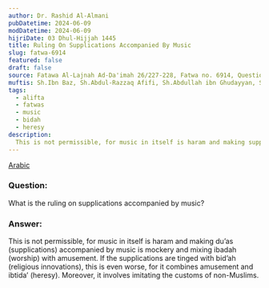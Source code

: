 ```yaml
---
author: Dr. Rashid Al-Almani
pubDatetime: 2024-06-09
modDatetime: 2024-06-09
hijriDate: 03 Dhul-Hijjah 1445
title: Ruling On Supplications Accompanied By Music
slug: fatwa-6914‏
featured: false
draft: false
source: Fatawa Al-Lajnah Ad-Da'imah 26/227-228, Fatwa no. 6914‏, Question 14
muftis: Sh.Ibn Baz, Sh.Abdul-Razzaq Afifi, Sh.Abdullah ibn Ghudayyan, Sh.Abdullah ibn Qa'ud
tags:
  - alifta
  - fatwas
  - music
  - bidah
  - heresy
description:
  This is not permissible, for music in itself is haram and making supplications accompanied by music is mockery and mixing worship with amusement. 
---
```


[Arabic](https://salafmanhaj.github.io/ar/posts/fatwa-6914%E2%80%8F/)

### Question: 

What is the ruling on supplications accompanied by music?

### Answer: 

This is not permissible, for music in itself is haram and making du’as (supplications) accompanied by music is mockery and mixing ibadah (worship) with amusement. If the supplications are tinged with bid’ah (religious innovations), this is even worse, for it combines amusement and ibtida’ (heresy). Moreover, it involves imitating the customs of non-Muslims.
